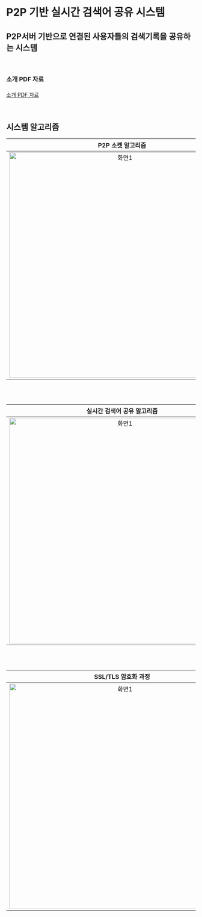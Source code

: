 # P2P 기반 실시간 검색어 공유 시스템 
## P2P서버 기반으로 연결된 사용자들의 검색기록을 공유하는 시스템


<br/>

### 소개 PDF 자료
#### 
[소개 PDF 자료](https://github.com/tioon/P2PShare/blob/master/files/%EB%84%A4%ED%8A%B8%EC%9B%8C%ED%81%AC%ED%94%84%EB%A1%9C%EA%B7%B8%EB%9E%98%EB%B0%8D(%EA%B0%80)_7%EC%A1%B0_%EB%B0%9C%ED%91%9C%EC%9E%90%EB%A3%8C_PDF.pdf)

<br/>

## 시스템 알고리즘
| P2P 소켓 알고리즘 |
| :---: |
| <img width="600" alt="화면1" src="https://github.com/tioon/P2PShare/blob/master/files/P2P%20%EC%86%8C%EC%BC%93%20%EC%95%8C%EA%B3%A0%EB%A6%AC%EC%A6%98.png"> |


<br/><br/>

| 실시간 검색어 공유 알고리즘 |
| :---: |
| <img width="600" alt="화면1" src="https://github.com/tioon/P2PShare/blob/master/files/%EC%8B%A4%EC%8B%9C%EA%B0%84%20%EA%B2%80%EC%83%89%EC%96%B4%20%EA%B3%B5%EC%9C%A0%20%EC%95%8C%EA%B3%A0%EB%A6%AC%EC%A6%98.png"> |


<br/><br/>

| SSL/TLS 암호화 과정 |
| :---: |
| <img width="600" alt="화면1" src="https://github.com/tioon/P2PShare/blob/master/files/SSL%20TLS%20%EC%95%94%ED%98%B8%ED%99%94%20%EA%B3%BC%EC%A0%95.png"> |

